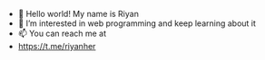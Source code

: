 - 👋 Hello world! My name is Riyan
- 👀 I’m interested in web programming and keep learning about it
- 📫 You can reach me at
- https://t.me/riyanher

<!---
riyanher/riyanher is a ✨ special ✨ repository because its `README.md` (this file) appears on your GitHub profile.
You can click the Preview link to take a look at your changes.
--->
